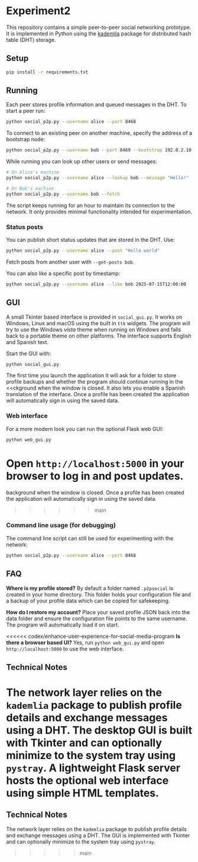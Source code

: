 # Experiment2

This repository contains a simple peer-to-peer social networking prototype. It is implemented in Python using the [kademlia](https://github.com/bmuller/kademlia) package for distributed hash table (DHT) storage.

## Setup

```bash
pip install -r requirements.txt
```

## Running

Each peer stores profile information and queued messages in the DHT. To start a
peer run:

```bash
python social_p2p.py --username alice --port 8468
```

To connect to an existing peer on another machine, specify the address of a
bootstrap node:

```bash
python social_p2p.py --username bob --port 8469 --bootstrap 192.0.2.10:8468
```

While running you can look up other users or send messages:

```bash
# On Alice's machine
python social_p2p.py --username alice --lookup bob --message "Hello!"

# On Bob's machine
python social_p2p.py --username bob --fetch
```

The script keeps running for an hour to maintain its connection to the network.
It only provides minimal functionality intended for experimentation.

### Status posts

You can publish short status updates that are stored in the DHT. Use:

```bash
python social_p2p.py --username alice --post "Hello world"
```

Fetch posts from another user with `--get-posts bob`.

You can also like a specific post by timestamp:

```bash
python social_p2p.py --username alice --like bob 2025-07-15T12:00:00
```


## GUI

A small Tkinter based interface is provided in `social_gui.py`. It works on
Windows, Linux and macOS using the built in `ttk` widgets. The program will try
to use the Windows *vista* theme when running on Windows and falls back to a
portable theme on other platforms. The interface supports English and Spanish
text.

Start the GUI with:

```bash
python social_gui.py
```

The first time you launch the application it will ask for a folder to store
profile backups and whether the program should continue running in the
<<ckground when the window is closed. It also lets you enable a Spanish
translation of the interface. Once a profile has been created the application
will automatically sign in using the saved data.

### Web interface

For a more modern look you can run the optional Flask web GUI:

```bash
python web_gui.py
```

Open `http://localhost:5000` in your browser to log in and post updates.
=======
background when the window is closed. Once a profile has been created the
application will automatically sign in using the saved data.
>>>>>> main

### Command line usage (for debugging)

The command line script can still be used for experimenting with the network:

```bash
python social_p2p.py --username alice --port 8468
```

## FAQ

**Where is my profile stored?**  By default a folder named `.p2psocial` is
created in your home directory. This folder holds your configuration file and a
backup of your profile data which can be copied for safekeeping.

**How do I restore my account?**  Place your saved profile JSON back into the
data folder and ensure the configuration file points to the same username. The
program will automatically load it on start.

<<<<<< codex/enhance-user-experience-for-social-media-program
**Is there a browser based UI?**  Yes, run `python web_gui.py` and open
`http://localhost:5000` to use the web interface.

## Technical Notes

The network layer relies on the `kademlia` package to publish profile details
and exchange messages using a DHT. The desktop GUI is built with Tkinter and
can optionally minimize to the system tray using `pystray`. A lightweight Flask
server hosts the optional web interface using simple HTML templates.
=======
## Technical Notes

The network layer relies on the `kademlia` package to publish profile details
and exchange messages using a DHT. The GUI is implemented with Tkinter and can
optionally minimize to the system tray using `pystray`.
>>>>> main
